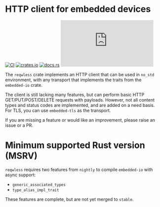# HTTP client for embedded devices

[![CI](https://github.com/drogue-iot/reqwless/actions/workflows/ci.yaml/badge.svg)](https://github.com/drogue-iot/reqwless/actions/workflows/ci.yaml)
[![crates.io](https://img.shields.io/crates/v/reqwless.svg)](https://crates.io/crates/reqwless)
[![docs.rs](https://docs.rs/reqwless/badge.svg)](https://docs.rs/reqwless)
[![Matrix](https://img.shields.io/matrix/drogue-iot:matrix.org)](https://matrix.to/#/#drogue-iot:matrix.org)

The `reqwless` crate implements an HTTP client that can be used in `no_std` environment, with any transport that implements the 
traits from the `embedded-io` crate.

The client is still lacking many features, but can perform basic HTTP GET/PUT/POST/DELETE requests with payloads. However, not all content types and status codes are implemented, and are added on a need basis. For TLS, you can use `embedded-tls` as the transport.

If you are missing a feature or would like an improvement, please raise an issue or a PR.

# Minimum supported Rust version (MSRV)

`reqwless` requires two features from `nightly` to compile `embedded-io` with async support:

* `generic_associated_types`
* `type_alias_impl_trait`

These features are complete, but are not yet merged to `stable`.

